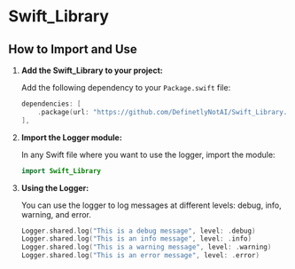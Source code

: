 # Swift_Library

## How to Import and Use

1. **Add the Swift_Library to your project:**

   Add the following dependency to your `Package.swift` file:

   ```swift
   dependencies: [
       .package(url: "https://github.com/DefinetlyNotAI/Swift_Library.git", from: "1.0.0")
   ],
   ```

2. **Import the Logger module:**

   In any Swift file where you want to use the logger, import the module:

   ```swift
   import Swift_Library
   ```

3. **Using the Logger:**

   You can use the logger to log messages at different levels: debug, info, warning, and error.

   ```swift
   Logger.shared.log("This is a debug message", level: .debug)
   Logger.shared.log("This is an info message", level: .info)
   Logger.shared.log("This is a warning message", level: .warning)
   Logger.shared.log("This is an error message", level: .error)
   ```
